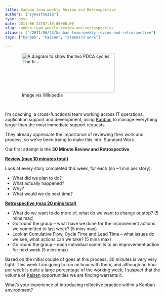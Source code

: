 ```yaml
---
title: Kanban team weekly Review and Retrospective
authors: ["synesthesia"]
type: post
date: 2011-06-23T07:10:06+00:00
slug: kanban-team-weekly-review-and-retrospective 
aliases: ["/2011/06/23/kanban-team-weekly-review-and-retrospective"]
tags: ["kanban", "kaizen", "standard work"]

---
```

<div class="zemanta-img" style="margin: 1em; display: block;">
  <figure style="width: 300px" class="wp-caption aligncenter"><a href="https://commons.wikipedia.org/wiki/File:PDCA-Two-Cycles.svg"><img title="A diagram to show the two PDCA cycles. The fir..." src="https://www.synesthesia.co.uk/blog/wp/uploads/2011/06/300px-PDCA-Two-Cycles.svg_.png" alt="A diagram to show the two PDCA cycles. The fir..." width="300" height="127" /></a><figcaption class="wp-caption-text">Image via Wikipedia</figcaption></figure>
</div>

&nbsp;

I&#8217;m coaching  a cross-functional team working across IT operations, application support and development, using <a class="zem_slink" title="Kanban" rel="wikipedia" href="https://en.wikipedia.org/wiki/Kanban">Kanban</a> to manage everything larger than the most immediate support requests.

They already appreciate the importance of reviewing their work and process, so we&#8217;ve been trying to make this into  Standard Work.

Our first attempt is the **30 Minute Review and Retrospective**

**<span style="text-decoration: underline;">Review (max 10 minutes total)</span>**

Look at every story completed this week, for each (so ~1 min per story):

  * What did we plan to do?
  * What actually happened?
  * Why?
  * What would we do next time?

**<span style="text-decoration: underline;">Retrospective (max 20 mins total)</span>**

  * What do we want to do more of, what do we want to change or stop? (5 mins max)
  * Go round the group &#8211; what have we done for the improvement actions we committed to last week? (5 mins max)
  * Look at Cumulative Flow, Cycle Time and Lead Time – what issues do we see, what actions can we take? (5 mins max)
  * Go round the group – each individual commits to an improvement action for next week (5 mins max)

Based on the initial couple of goes at this process, 30 minutes is very very tight. This week I am going to run an hour with them, and although an hour per week is quite a large percentage of the working week, I suspect that the volume of <a class="zem_slink" title="Kaizen" rel="wikipedia" href="https://en.wikipedia.org/wiki/Kaizen">Kaizen</a> opportunities we are finding warrants it.

What&#8217;s your experience of introducing reflective practice within a Kanban environment?

<div class="zemanta-pixie" style="margin-top: 10px; height: 15px;">
  <img class="zemanta-pixie-img" style="border: none; float: right;" src="https://img.zemanta.com/pixy.gif?x-id=7e196b1a-f050-4a24-86b5-aba08dd93958" alt="" />
</div>
